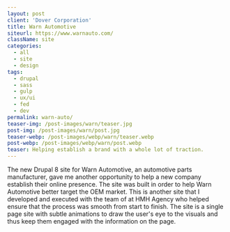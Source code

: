 ```yaml
---
layout: post
client: 'Dover Corporation'
title: Warn Automotive
siteurl: https://www.warnauto.com/
className: site
categories:
  - all
  - site
  - design
tags:
  - drupal
  - sass
  - gulp
  - ux/ui
  - fed
  - dev
permalink: warn-auto/
teaser-img: /post-images/warn/teaser.jpg
post-img: /post-images/warn/post.jpg
teaser-webp: /post-images/webp/warn/teaser.webp
post-webp: /post-images/webp/warn/post.webp
teaser: Helping establish a brand with a whole lot of traction.
---
```


The new Drupal 8 site for Warn Automotive, an automotive parts manufacturer, gave me another opportunity to help a new company establish their online presence. The site was built in order to help Warn Automotive better target the OEM market. This is another site that I developed and executed with the team of at HMH Agency who helped ensure that the process was smooth from start to finish. The site is a single page site with subtle animations to draw the user's eye to the visuals and thus keep them engaged with the information on the page.
